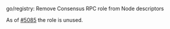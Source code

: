 go/registry: Remove Consensus RPC role from Node descriptors

As of [#5085](https://github.com/oasisprotocol/oasis-core/pull/5085) the role
is unused.
